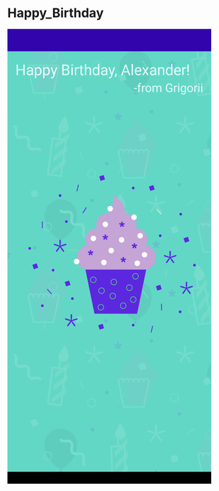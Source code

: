# Happy_Birthday
![screen app](https://github.com/alexander-laputko/Happy_Birthday/blob/main/app/src/main/res/drawable/activity_screen.png)
